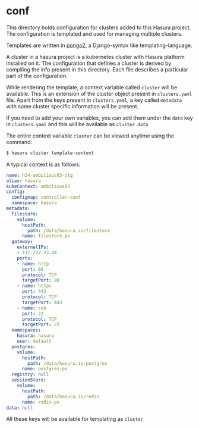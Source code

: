 # conf

This directory holds configuration for clusters added to this Hasura project. The configuration is templated and used for managing multiple clusters.

Templates are written in [pongo2](https://github.com/flosch/pongo2), a Django-syntax like templating-language.

A cluster in a hasura project is a kubernetes cluster with Hasura platform installed on it. The configuration that defines a cluster is derived by compiling the info present in this directory. Each file describes a particular part of the configuration.

While rendering the template, a context variable called `cluster` will be available. This is an extension of the cluster object present in `clusters.yaml` file. Apart from the keys present in `clusters.yaml`, a key called `metadata` with some cluster specific information will be present.

If you need to add your own variables, you can add them under the `data` key in `clusters.yaml` and this will be available as `cluster.data`

The entire context variable `cluster` can be viewed anytime using the command:

```bash
$ hasura cluster template-context
```

A typical context is as follows:

```yaml
name: h34-ambitious93-stg
alias: hasura
kubeContext: ambitious93
config:
  configmap: controller-conf
  namespace: hasura
metadata:
  filestore:
    volume:
      hostPath:
        path: /data/hasura.io/filestore
      name: filestore-pv
  gateway:
    externalIPs:
    - 111.222.33.44
    ports:
    - name: http
      port: 80
      protocol: TCP
      targetPort: 80
    - name: https
      port: 443
      protocol: TCP
      targetPort: 443
    - name: ssh
      port: 22
      protocol: TCP
      targetPort: 22
  namespaces:
    hasura: hasura
    user: default
  postgres:
    volume:
      hostPath:
        path: /data/hasura.io/postgres
      name: postgres-pv
  registry: null
  sessionStore:
    volume:
      hostPath:
        path: /data/hasura.io/redis
      name: redis-pv
data: null
```
All these keys will be available for templating as `cluster`
